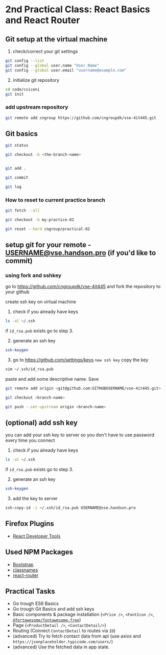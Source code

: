 # 2nd Practical Class: React Basics and React Router

## Git setup at the virtual machine

1. check/correct your git settings

```bash
git config --list
git config --global user.name "User Name"
git config --global user.email "username@example.com"
```

2. initialize git repository

```bash
cd code/cviceni
git init
```

### add upstream repository

```bash
git remote add cngroup https://github.com/cngroupdk/vse-4it445.git
```

## Git basics

```bash
git status

git checkout -b <the-branch-name>


git add .

git commit

git log
```

### How to reset to current practice branch

```bash
git fetch --all

git checkout -b my-practice-02

git reset --hard cngroup/practical-02
```

## setup git for your remote - USERNAME@vse.handson.pro (if you'd like to commit)

### using fork and sshkey

go to https://github.com/cngroupdk/vse-4it445 and fork the repository to your github

create ssh key on virtual machine

1. check if you already have keys

```bash
ls -al ~/.ssh
```

if `id_rsa.pub` exists go to step 3.

2. generate an ssh key

```bash
ssh-keygen
```

3. go to https://github.com/settings/keys `new ssh key`
   copy the key

```bash
vim ~/.ssh/id_rsa.pub
```

paste and add some descriptive name. Save

```bash
git remote add origin <git@github.com:GITHUBUSERNAME/vse-4it445.git>

git checkout <branch-name>

git push --set-upstream origin <branch-name>
```

## (optional) add ssh key

you can add your ssh key to server so you don't have to use password every time you connect

1. check if you already have keys

```bash
ls -al ~/.ssh
```

if `id_rsa.pub` exists go to step 3.

2. generate an ssh key

```bash
ssh-keygen
```

3. add the key to server

```bash
ssh-copy-id -i ~/.ssh/id_rsa.pub USERNAME@vse.handson.pro
```

## Firefox Plugins

- [React Developer Tools](https://addons.mozilla.org/en-us/firefox/addon/react-devtools/)

## Used NPM Packages

- [Bootstrap](http://getbootstrap.com/)
- [classnames](https://github.com/JedWatson/classnames)
- [react-router](https://github.com/ReactTraining/react-router)

## Practical Tasks

 * Go trough ES6 Basics
 * Go trough Git Basics and add ssh keys
 * Basic components & package installation (`<Price />`, `<FontIcon />`, [`@fortawesome/fontawesome-free`](https://www.npmjs.com/package/@fortawesome/fontawesome-free))
 * Page (`<ProductDetail />`, `<ContactDetail/>`)
 * Routing (Connect `ContactDetail` to routes via `ID`)
 * (advanced) Try to fetch contact data from api (use axios and `https://jsonplaceholder.typicode.com/users/`)
 * (advanced) Use the fetched data in app state.
